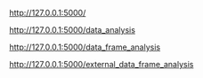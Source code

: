 http://127.0.0.1:5000/

http://127.0.0.1:5000/data_analysis

http://127.0.0.1:5000/data_frame_analysis

http://127.0.0.1:5000/external_data_frame_analysis

